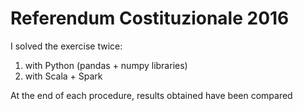 # Referendum Costituzionale 2016
I solved the exercise twice:
  1) with Python (pandas + numpy libraries) 
  2) with Scala + Spark 
  
At the end of each procedure, results obtained have been compared
